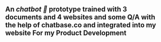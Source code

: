 <h2>An <i>chatbot 🤖 </i>  prototype trained with 3 documents and 4 websites and some Q/A with the help of chatbase.co and integrated into my website For my Product Development </h2> 
